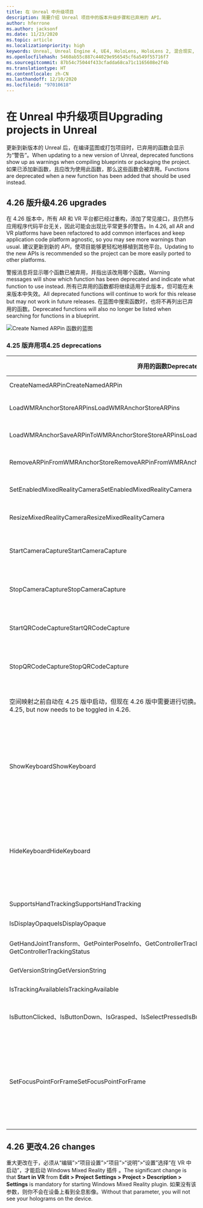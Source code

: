 ```yaml
---
title: 在 Unreal 中升级项目
description: 简要介绍 Unreal 项目中的版本升级步骤和已弃用的 API。
author: hferrone
ms.author: jacksonf
ms.date: 11/23/2020
ms.topic: article
ms.localizationpriority: high
keywords: Unreal, Unreal Engine 4, UE4, HoloLens, HoloLens 2, 混合现实, 开发, 文档, 指南, 功能, 混合现实头戴显示设备, windows 混合现实头戴显示设备, 虚拟现实头戴显示设备, 移植, 升级
ms.openlocfilehash: 5460ab55c887c44029e956545cf6a549f55716f7
ms.sourcegitcommit: 87b54c75044f433cfadda68ca71c1165608e2f4b
ms.translationtype: HT
ms.contentlocale: zh-CN
ms.lasthandoff: 12/10/2020
ms.locfileid: "97010618"
---
```

# <a name="upgrading-projects-in-unreal"></a><span data-ttu-id="db6fe-104">在 Unreal 中升级项目</span><span class="sxs-lookup"><span data-stu-id="db6fe-104">Upgrading projects in Unreal</span></span>

<span data-ttu-id="db6fe-105">更新到新版本的 Unreal 后，在编译蓝图或打包项目时，已弃用的函数会显示为“警告”。</span><span class="sxs-lookup"><span data-stu-id="db6fe-105">When updating to a new version of Unreal, deprecated functions show up as warnings when compiling blueprints or packaging the project.</span></span>  <span data-ttu-id="db6fe-106">如果已添加新函数，且应改为使用此函数，那么这些函数会被弃用。</span><span class="sxs-lookup"><span data-stu-id="db6fe-106">Functions are deprecated when a new function has been added that should be used instead.</span></span> 

## <a name="426-upgrades"></a><span data-ttu-id="db6fe-107">4.26 版升级</span><span class="sxs-lookup"><span data-stu-id="db6fe-107">4.26 upgrades</span></span>
 
<span data-ttu-id="db6fe-108">在 4.26 版本中，所有 AR 和 VR 平台都已经过重构，添加了常见接口，且仍然与应用程序代码平台无关，因此可能会出现比平常更多的警告。</span><span class="sxs-lookup"><span data-stu-id="db6fe-108">In 4.26, all AR and VR platforms have been refactored to add common interfaces and keep application code platform agnostic, so you may see more warnings than usual.</span></span>  <span data-ttu-id="db6fe-109">建议更新到新的 API，使项目能够更轻松地移植到其他平台。</span><span class="sxs-lookup"><span data-stu-id="db6fe-109">Updating to the new APIs is recommended so the project can be more easily ported to other platforms.</span></span>

<span data-ttu-id="db6fe-110">警报消息将显示哪个函数已被弃用，并指出该改用哪个函数。</span><span class="sxs-lookup"><span data-stu-id="db6fe-110">Warning messages will show which function has been deprecated and indicate what function to use instead.</span></span>  <span data-ttu-id="db6fe-111">所有已弃用的函数都将继续适用于此版本，但可能在未来版本中失效。</span><span class="sxs-lookup"><span data-stu-id="db6fe-111">All deprecated functions will continue to work for this release but may not work in future releases.</span></span>  <span data-ttu-id="db6fe-112">在蓝图中搜索函数时，也将不再列出已弃用的函数。</span><span class="sxs-lookup"><span data-stu-id="db6fe-112">Deprecated functions will also no longer be listed when searching for functions in a blueprint.</span></span>

![Create Named ARPin 函数的蓝图](images/unreal-porting-img-01.png)

### <a name="425-deprecations"></a><span data-ttu-id="db6fe-114">4.25 版弃用项</span><span class="sxs-lookup"><span data-stu-id="db6fe-114">4.25 deprecations</span></span>

| <span data-ttu-id="db6fe-115">弃用的函数</span><span class="sxs-lookup"><span data-stu-id="db6fe-115">Deprecated function</span></span> | <span data-ttu-id="db6fe-116">新建函数</span><span class="sxs-lookup"><span data-stu-id="db6fe-116">New function</span></span> |
| --- | --- |
| <span data-ttu-id="db6fe-117">CreateNamedARPin</span><span class="sxs-lookup"><span data-stu-id="db6fe-117">CreateNamedARPin</span></span> | ![Pin Component 函数的蓝图](images/unreal-porting-img-02.png) |
| <span data-ttu-id="db6fe-119">LoadWMRAnchorStoreARPins</span><span class="sxs-lookup"><span data-stu-id="db6fe-119">LoadWMRAnchorStoreARPins</span></span> | ![Load ARPins from Local Store 函数的蓝图](images/unreal-porting-img-03.png) |
| <span data-ttu-id="db6fe-121">LoadWMRAnchorSaveARPinToWMRAnchorStoreStoreARPins</span><span class="sxs-lookup"><span data-stu-id="db6fe-121">LoadWMRAnchorSaveARPinToWMRAnchorStoreStoreARPins</span></span> | ![Save ARPin to Local Store 函数的蓝图](images/unreal-porting-img-04.png) |
| <span data-ttu-id="db6fe-123">RemoveARPinFromWMRAnchorStore</span><span class="sxs-lookup"><span data-stu-id="db6fe-123">RemoveARPinFromWMRAnchorStore</span></span> | ![Remove ARPin from Local Store 函数的蓝图](images/unreal-porting-img-05.png) |
| <span data-ttu-id="db6fe-125">SetEnabledMixedRealityCamera</span><span class="sxs-lookup"><span data-stu-id="db6fe-125">SetEnabledMixedRealityCamera</span></span> | ![Set Enabled XRCamera 函数的蓝图](images/unreal-porting-img-06.png) |
| <span data-ttu-id="db6fe-127">ResizeMixedRealityCamera</span><span class="sxs-lookup"><span data-stu-id="db6fe-127">ResizeMixedRealityCamera</span></span> | ![Resize XRCamera 函数的蓝图](images/unreal-porting-img-07.png) |
| <span data-ttu-id="db6fe-129">StartCameraCapture</span><span class="sxs-lookup"><span data-stu-id="db6fe-129">StartCameraCapture</span></span> | ![用于启动摄像头捕获的 Toggle ARCapture 函数的蓝图](images/unreal-porting-img-08.png) |
| <span data-ttu-id="db6fe-131">StopCameraCapture</span><span class="sxs-lookup"><span data-stu-id="db6fe-131">StopCameraCapture</span></span> | ![用于停止摄像头捕获的 Toggle ARCapture 函数的蓝图](images/unreal-porting-img-09.png) |
| <span data-ttu-id="db6fe-133">StartQRCodeCapture</span><span class="sxs-lookup"><span data-stu-id="db6fe-133">StartQRCodeCapture</span></span> | ![用于启动 QR 码捕获的 Toggle ARCapture 函数的蓝图](images/unreal-porting-img-10.png) |
| <span data-ttu-id="db6fe-135">StopQRCodeCapture</span><span class="sxs-lookup"><span data-stu-id="db6fe-135">StopQRCodeCapture</span></span> | ![用于停止 QR 码捕获的 Toggle ARCapture 函数的蓝图](images/unreal-porting-img-11.png) |
| <span data-ttu-id="db6fe-137">空间映射之前自动在 4.25 版中启动，但现在 4.26 版中需要进行切换。</span><span class="sxs-lookup"><span data-stu-id="db6fe-137">Spatial mapping previously automatically started in 4.25, but now needs to be toggled in 4.26.</span></span> | ![用于启用空间映射的 Toggle ARCapture 函数的蓝图](images/unreal-porting-img-12.png) |
| <span data-ttu-id="db6fe-139">ShowKeyboard</span><span class="sxs-lookup"><span data-stu-id="db6fe-139">ShowKeyboard</span></span> | <span data-ttu-id="db6fe-140">已在 4.26 版中删除，这是因为当焦点在文本小组件上时，会自动显示键盘。</span><span class="sxs-lookup"><span data-stu-id="db6fe-140">Removed in 4.26 since the keyboard automatically shows when a text widget is focused on.</span></span> |
| <span data-ttu-id="db6fe-141">HideKeyboard</span><span class="sxs-lookup"><span data-stu-id="db6fe-141">HideKeyboard</span></span> | <span data-ttu-id="db6fe-142">已在 4.26 版中删除，这是因为当焦点不在文本小组件上时，将自动隐藏键盘。</span><span class="sxs-lookup"><span data-stu-id="db6fe-142">Removed in 4.26 since the keyboard will automatically hide when a text widget is unfocused.</span></span> |
| <span data-ttu-id="db6fe-143">SupportsHandTracking</span><span class="sxs-lookup"><span data-stu-id="db6fe-143">SupportsHandTracking</span></span> | ![“支持手部跟踪”属性的蓝图](images/unreal-porting-img-13.png) |
| <span data-ttu-id="db6fe-145">IsDisplayOpaque</span><span class="sxs-lookup"><span data-stu-id="db6fe-145">IsDisplayOpaque</span></span> | ![IsDisplayOpaque 属性的蓝图](images/unreal-porting-img-14.png) |
| <span data-ttu-id="db6fe-147">GetHandJointTransform、GetPointerPoseInfo、GetControllerTrackingStatus</span><span class="sxs-lookup"><span data-stu-id="db6fe-147">GetHandJointTransform, GetPointerPoseInfo, GetControllerTrackingStatus</span></span> | ![Get Motion Controller Data 函数的蓝图](images/unreal-porting-img-15.png) |
| <span data-ttu-id="db6fe-149">GetVersionString</span><span class="sxs-lookup"><span data-stu-id="db6fe-149">GetVersionString</span></span> | ![Get Version String 函数的蓝图](images/unreal-porting-img-16.png) |
| <span data-ttu-id="db6fe-151">IsTrackingAvailable</span><span class="sxs-lookup"><span data-stu-id="db6fe-151">IsTrackingAvailable</span></span> | ![IsTrackingAvailable 属性的蓝图](images/unreal-porting-img-17.png) |
| <span data-ttu-id="db6fe-153">IsButtonClicked、IsButtonDown、IsGrasped、IsSelectPressed</span><span class="sxs-lookup"><span data-stu-id="db6fe-153">IsButtonClicked, IsButtonDown, IsGrasped, IsSelectPressed</span></span> | <span data-ttu-id="db6fe-154">使用 Unreal 的输入操作系统。</span><span class="sxs-lookup"><span data-stu-id="db6fe-154">Use Unreal’s input action system.</span></span> |
| <span data-ttu-id="db6fe-155">SetFocusPointForFrame</span><span class="sxs-lookup"><span data-stu-id="db6fe-155">SetFocusPointForFrame</span></span> | <span data-ttu-id="db6fe-156">已在 4.26 版中删除。</span><span class="sxs-lookup"><span data-stu-id="db6fe-156">Removed in 4.26.</span></span>  <span data-ttu-id="db6fe-157">之前用于在远程处理时重新投影，而现在支持深度重新投影。</span><span class="sxs-lookup"><span data-stu-id="db6fe-157">Previously used for reprojection when remoting, which now supports depth reprojection.</span></span> |

## <a name="426-changes"></a><span data-ttu-id="db6fe-158">4.26 更改</span><span class="sxs-lookup"><span data-stu-id="db6fe-158">4.26 changes</span></span>

<span data-ttu-id="db6fe-159">重大更改在于，必须从“编辑”>“项目设置”>“项目”>“说明”>“设置”选择“在 VR 中启动”，才能启动 Windows Mixed Reality 插件 。</span><span class="sxs-lookup"><span data-stu-id="db6fe-159">The significant change is that **Start in VR** from **Edit > Project Settings > Project > Description > Settings** is mandatory for starting Windows Mixed Reality plugin.</span></span> <span data-ttu-id="db6fe-160">如果没有该参数，则你不会在设备上看到全息影像。</span><span class="sxs-lookup"><span data-stu-id="db6fe-160">Without that parameter, you will not see your holograms on the device.</span></span>
